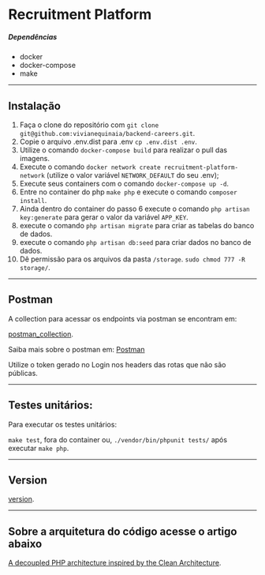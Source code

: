 # Recruitment Platform

##### Dependências
- docker
- docker-compose
- make
___

## Instalação
1. Faça o clone do repositório com `git clone git@github.com:vivianequinaia/backend-careers.git`.
2. Copie o arquivo .env.dist para .env `cp .env.dist .env`.
3. Utilize o comando `docker-compose build` para realizar o pull das imagens.
4. Execute o comando `docker network create recruitment-platform-network` (utilize o valor variável `NETWORK_DEFAULT` do seu .env);
5. Execute seus containers com o comando `docker-compose up -d`.
6. Entre no container do php `make php` e execute o comando `composer install`.
7. Ainda dentro do container do passo 6 execute o comando `php artisan key:generate` para gerar o valor da variável `APP_KEY`.
8. execute o comando `php artisan migrate` para criar as tabelas do banco de dados.
9. execute o comando `php artisan db:seed` para criar dados no banco de dados.
10. Dê permissão para os arquivos da pasta `/storage`. `sudo chmod 777 -R storage/`.
___

## Postman
A collection para acessar os endpoints via postman se encontram em:

[postman_collection](./storage/recruitment-platform.postman_collection.json).

Saiba mais sobre o postman em: [Postman](https://www.postman.com/)

Utilize o token gerado no Login nos headers das rotas que não são públicas.
___

## Testes unitários:

Para executar os testes unitários:

`make test`, fora do container ou, `./vendor/bin/phpunit tests/` após executar `make php`.
___

## Version
[version](./VERSION).
___

## Sobre a arquitetura do código acesse o artigo abaixo
[A decoupled PHP architecture inspired by the Clean Architecture](https://medium.com/engenharia-arquivei/a-decoupled-php-architecture-inspired-by-the-clean-architecture-788b30ab52c2).
